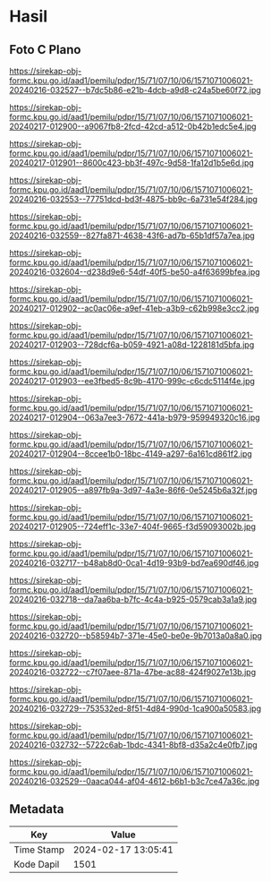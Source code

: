 # Hasil

## Foto C Plano

https://sirekap-obj-formc.kpu.go.id/aad1/pemilu/pdpr/15/71/07/10/06/1571071006021-20240216-032527--b7dc5b86-e21b-4dcb-a9d8-c24a5be60f72.jpg

https://sirekap-obj-formc.kpu.go.id/aad1/pemilu/pdpr/15/71/07/10/06/1571071006021-20240217-012900--a9067fb8-2fcd-42cd-a512-0b42b1edc5e4.jpg

https://sirekap-obj-formc.kpu.go.id/aad1/pemilu/pdpr/15/71/07/10/06/1571071006021-20240217-012901--8600c423-bb3f-497c-9d58-1fa12d1b5e6d.jpg

https://sirekap-obj-formc.kpu.go.id/aad1/pemilu/pdpr/15/71/07/10/06/1571071006021-20240216-032553--77751dcd-bd3f-4875-bb9c-6a731e54f284.jpg

https://sirekap-obj-formc.kpu.go.id/aad1/pemilu/pdpr/15/71/07/10/06/1571071006021-20240216-032559--827fa871-4638-43f6-ad7b-65b1df57a7ea.jpg

https://sirekap-obj-formc.kpu.go.id/aad1/pemilu/pdpr/15/71/07/10/06/1571071006021-20240216-032604--d238d9e6-54df-40f5-be50-a4f63699bfea.jpg

https://sirekap-obj-formc.kpu.go.id/aad1/pemilu/pdpr/15/71/07/10/06/1571071006021-20240217-012902--ac0ac06e-a9ef-41eb-a3b9-c62b998e3cc2.jpg

https://sirekap-obj-formc.kpu.go.id/aad1/pemilu/pdpr/15/71/07/10/06/1571071006021-20240217-012903--728dcf6a-b059-4921-a08d-1228181d5bfa.jpg

https://sirekap-obj-formc.kpu.go.id/aad1/pemilu/pdpr/15/71/07/10/06/1571071006021-20240217-012903--ee3fbed5-8c9b-4170-999c-c6cdc5114f4e.jpg

https://sirekap-obj-formc.kpu.go.id/aad1/pemilu/pdpr/15/71/07/10/06/1571071006021-20240217-012904--063a7ee3-7672-441a-b979-959949320c16.jpg

https://sirekap-obj-formc.kpu.go.id/aad1/pemilu/pdpr/15/71/07/10/06/1571071006021-20240217-012904--8ccee1b0-18bc-4149-a297-6a161cd861f2.jpg

https://sirekap-obj-formc.kpu.go.id/aad1/pemilu/pdpr/15/71/07/10/06/1571071006021-20240217-012905--a897fb9a-3d97-4a3e-86f6-0e5245b6a32f.jpg

https://sirekap-obj-formc.kpu.go.id/aad1/pemilu/pdpr/15/71/07/10/06/1571071006021-20240217-012905--724eff1c-33e7-404f-9665-f3d59093002b.jpg

https://sirekap-obj-formc.kpu.go.id/aad1/pemilu/pdpr/15/71/07/10/06/1571071006021-20240216-032717--b48ab8d0-0ca1-4d19-93b9-bd7ea690df46.jpg

https://sirekap-obj-formc.kpu.go.id/aad1/pemilu/pdpr/15/71/07/10/06/1571071006021-20240216-032718--da7aa6ba-b7fc-4c4a-b925-0579cab3a1a9.jpg

https://sirekap-obj-formc.kpu.go.id/aad1/pemilu/pdpr/15/71/07/10/06/1571071006021-20240216-032720--b58594b7-371e-45e0-be0e-9b7013a0a8a0.jpg

https://sirekap-obj-formc.kpu.go.id/aad1/pemilu/pdpr/15/71/07/10/06/1571071006021-20240216-032722--c7f07aee-871a-47be-ac88-424f9027e13b.jpg

https://sirekap-obj-formc.kpu.go.id/aad1/pemilu/pdpr/15/71/07/10/06/1571071006021-20240216-032729--753532ed-8f51-4d84-990d-1ca900a50583.jpg

https://sirekap-obj-formc.kpu.go.id/aad1/pemilu/pdpr/15/71/07/10/06/1571071006021-20240216-032732--5722c6ab-1bdc-4341-8bf8-d35a2c4e0fb7.jpg

https://sirekap-obj-formc.kpu.go.id/aad1/pemilu/pdpr/15/71/07/10/06/1571071006021-20240216-032529--0aaca044-af04-4612-b6b1-b3c7ce47a36c.jpg


## Metadata

| Key        | Value               |
| ---------- | ------------------- |
| Time Stamp | 2024-02-17 13:05:41 |
| Kode Dapil | 1501                |



